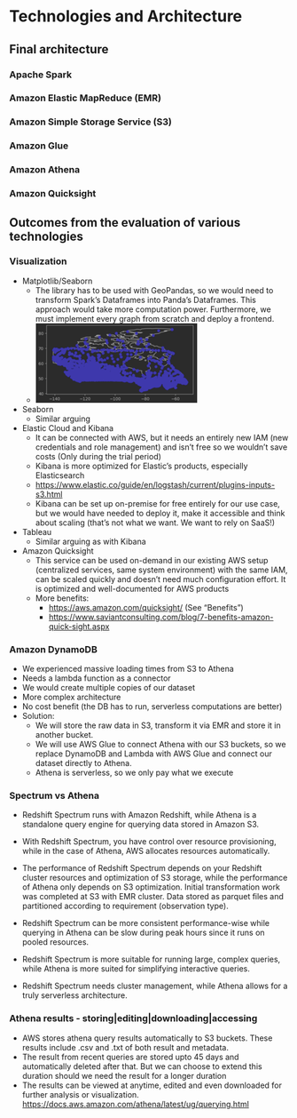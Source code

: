 # Technologies and Architecture

## Final architecture
### Apache Spark

### Amazon Elastic MapReduce (EMR) 

### Amazon Simple Storage Service (S3)

### Amazon Glue

### Amazon Athena

### Amazon Quicksight

## Outcomes from the evaluation of various technologies

### Visualization
* Matplotlib/Seaborn 
  * The library has to be used with GeoPandas, so we would need to transform Spark’s Dataframes into Panda’s Dataframes. This approach would take more computation power. Furthermore, we must implement every graph from scratch and deploy a frontend.
  * ![matplot](img/matplot.png)
* Seaborn
  * Similar arguing
* Elastic Cloud and Kibana
  * It can be connected with AWS, but it needs an entirely new IAM (new credentials and role management) and isn’t free so we wouldn’t save costs (Only during the trial period)
  * Kibana is more optimized for Elastic’s products, especially Elasticsearch
  * https://www.elastic.co/guide/en/logstash/current/plugins-inputs-s3.html
  * Kibana can be set up on-premise for free entirely for our use case, but we would have needed to deploy it, make it accessible and think about scaling (that’s not what we want. We want to rely on SaaS!)
* Tableau 
  * Similar arguing as with Kibana 
* Amazon Quicksight 
  * This service can be used on-demand in our existing AWS setup (centralized services, same system environment) with the same IAM, can be scaled quickly and doesn’t need much configuration effort. It is optimized and well-documented for AWS products 
  * More benefits:
    * https://aws.amazon.com/quicksight/ (See “Benefits”)
    * https://www.saviantconsulting.com/blog/7-benefits-amazon-quick-sight.aspx

### Amazon DynamoDB
* We experienced massive loading times from S3 to Athena 
* Needs a lambda function as a connector 
* We would create multiple copies of our dataset 
* More complex architecture 
* No cost benefit (the DB has to run, serverless computations are better)
* Solution:
  * We will store the raw data in S3, transform it via EMR and store it in another bucket. 
  * We will use AWS Glue to connect Athena with our S3 buckets, so we replace DynamoDB and Lambda with AWS Glue and connect our dataset directly to Athena. 
  * Athena is serverless, so we only pay what we execute
 
### Spectrum vs Athena
* Redshift Spectrum runs with Amazon Redshift, while Athena is a standalone query engine for querying data stored in Amazon S3.

* With Redshift Spectrum, you have control over resource provisioning, while in the case of Athena, AWS allocates resources automatically.

* The performance of Redshift Spectrum depends on your Redshift cluster resources and optimization of S3 storage, while the performance of Athena only depends on S3 optimization. Initial transformation work was completed at S3 with EMR cluster. Data stored as parquet files and partitioned according to requirement (observation type).

* Redshift Spectrum can be more consistent performance-wise while querying in Athena can be slow during peak hours since it runs on pooled resources.

* Redshift Spectrum is more suitable for running large, complex queries, while Athena is more suited for simplifying interactive queries.

* Redshift Spectrum needs cluster management, while Athena allows for a truly serverless architecture.

### Athena results - storing|editing|downloading|accessing

* AWS stores athena query results automatically to S3 buckets. These results include .csv and .txt of both result and metadata.
* The result from recent queries are stored upto 45 days and automatically deleted after that. But we can choose to extend this duration should we need the result for a longer duration
* The results can be viewed at anytime, edited and even downloaded for further analysis or visualization.
https://docs.aws.amazon.com/athena/latest/ug/querying.html
